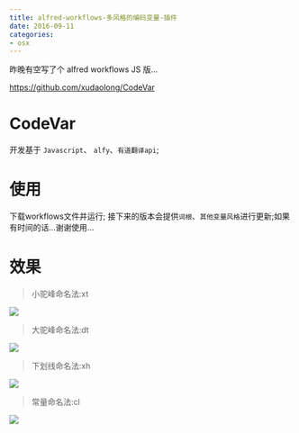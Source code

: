 ```yaml
---
title: alfred-workflows-多风格的编码变量-插件
date: 2016-09-11
categories: 
- osx
---
```


昨晚有空写了个 alfred workflows JS 版...

https://github.com/xudaolong/CodeVar

# CodeVar 
开发基于 `Javascript`、 `alfy`、`有道翻译api`;

# 使用
下载workflows文件并运行;
接下来的版本会提供`词根`、`其他变量风格`进行更新;如果有时间的话...谢谢使用...

# 效果 
> 小驼峰命名法:xt

![](http://upload-images.jianshu.io/upload_images/80378-f37759d79bcc12af.jpg?imageMogr2/auto-orient/strip%7CimageView2/2/w/1240)

> 大驼峰命名法:dt

![](http://upload-images.jianshu.io/upload_images/80378-5235d82c156a0d93.jpg?imageMogr2/auto-orient/strip%7CimageView2/2/w/1240)

> 下划线命名法:xh

![](http://upload-images.jianshu.io/upload_images/80378-6a166f53520b2376.jpg?imageMogr2/auto-orient/strip%7CimageView2/2/w/1240)

> 常量命名法:cl

![](http://upload-images.jianshu.io/upload_images/80378-e974402e1d657deb.jpg?imageMogr2/auto-orient/strip%7CimageView2/2/w/1240)


